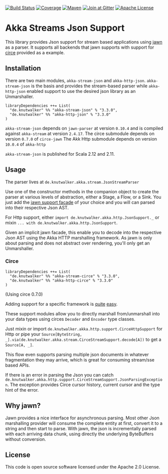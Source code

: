 [![Build Status][ci-img]][ci]
[![Coverage][coverage-img]][coverage]
[![Maven][maven-img]][maven]
[![Join at Gitter][gitter-img]][gitter]
[![Apache License][license-img]][license]

# Akka Streams Json Support



This library provides Json support for stream based applications using [jawn](https://github.com/non/jawn)
as a parser. It supports all backends that jawn supports with support for [circe](https://github.com/travisbrown/circe) provided as a example.


## Installation

There are two main modules, `akka-stream-json` and `akka-http-json`.
`akka-stream-json` is the basis and provides the stream-based parser while
`akka-http-json` enabled support to use the desired json library as an Unmarshaller.


```
libraryDependencies ++= List(
  "de.knutwalker" %% "akka-stream-json" % "3.3.0",
  "de.knutwalker" %% "akka-http-json" % "3.3.0"
)
```

`akka-stream-json` depends on `jawn-parser` at version `0.10.4`
and is compiled against `akka-stream` at version `2.4.17`.
The circe submodule depends on version `0.7.0` of `circe-jawn`
The Akk Http submodule depends on version `10.0.4` of `akka-http`

`akka-stream-json` is published for Scala 2.12 and 2.11.

## Usage

The parser lives at `de.knutwalker.akka.stream.JsonStreamParser`

Use one of the constructor methods in the companion object to create the parser at
various levels of abstraction, either a Stage, a Flow, or a Sink.
You just add the [jawn support facade](https://github.com/non/jawn#supporting-external-asts-with-jawn)
of your choice and you will can parsed into their respective Json AST.


For Http support, either `import de.knutwalker.akka.http.JsonSupport._`
or mixin `... with de.knutwalker.akka.http.JsonSupport`.

Given an implicit jawn facade, this enable you to decode into the respective Json AST
using the Akka HTTP marshalling framework. As jawn is only about parsing and does not abstract
over rendering, you'll only get an Unmarshaller.


### Circe

```
libraryDependencies ++= List(
  "de.knutwalker" %% "akka-stream-circe" % "3.3.0",
  "de.knutwalker" %% "akka-http-circe" % "3.3.0"
)
```

(Using circe 0.7.0)

Adding support for a specific framework is
[quite](support/stream-circe/src/main/scala/de/knutwalker/akka/stream/support/CirceStreamSupport.scala)
[easy](support/http-circe/src/main/scala/de/knutwalker/akka/http/support/CirceHttpSupport.scala).

These support modules allow you to directly marshall from/unmarshall into your data types
using circes `Decoder` and `Encoder` type classes.

Just mixin or import `de.knutwalker.akka.http.support.CirceHttpSupport` for Http
or pipe your `Source[ByteString, _].via(de.knutwalker.akka.stream.CirceStreamSupport.decode[A])`
to get a `Source[A, _]`.

This flow even supports parsing multiple json documents in whatever
fragmentation they may arrive, which is great for consuming stream/sse based APIs.

If there is an error in parsing the Json you can catch `de.knutwalker.akka.http.support.CirceStreamSupport.JsonParsingException`.
The exception provides Circe cursor history, current cursor and the type hint of the error.

## Why jawn?

Jawn provides a nice interface for asynchronous parsing.
Most other Json marshalling provider will consume the complete entity
at first, convert it to a string and then start to parse.
With jawn, the json is incrementally parsed with each arriving data chunk,
using directly the underlying ByteBuffers without conversion.

## License

This code is open source software licensed under the Apache 2.0 License.

[ci-img]: https://img.shields.io/travis/knutwalker/akka-stream-json/master.svg
[coverage-img]: https://img.shields.io/codecov/c/github/knutwalker/akka-stream-json/master.svg
[maven-img]: https://img.shields.io/maven-central/v/de.knutwalker/akka-stream-json_2.12.svg?label=latest
[gitter-img]: https://img.shields.io/badge/gitter-Join_Chat-1dce73.svg
[license-img]: https://img.shields.io/badge/license-APACHE_2-green.svg

[ci]: https://travis-ci.org/knutwalker/akka-stream-json
[coverage]: https://codecov.io/github/knutwalker/akka-stream-json
[maven]: http://search.maven.org/#search|ga|1|g%3A%22de.knutwalker%22%20AND%20%28a%3Aakka-stream-*_2.11%20OR%20a%3Aakka-http-*_2.11%20OR%20a%3Aakka-stream-*_2.12%20OR%20a%3Aakka-http-*_2.12%29
[gitter]: https://gitter.im/knutwalker/akka-stream-json?utm_source=badge&utm_medium=badge&utm_campaign=pr-badge&utm_content=badge
[license]: https://www.apache.org/licenses/LICENSE-2.0
